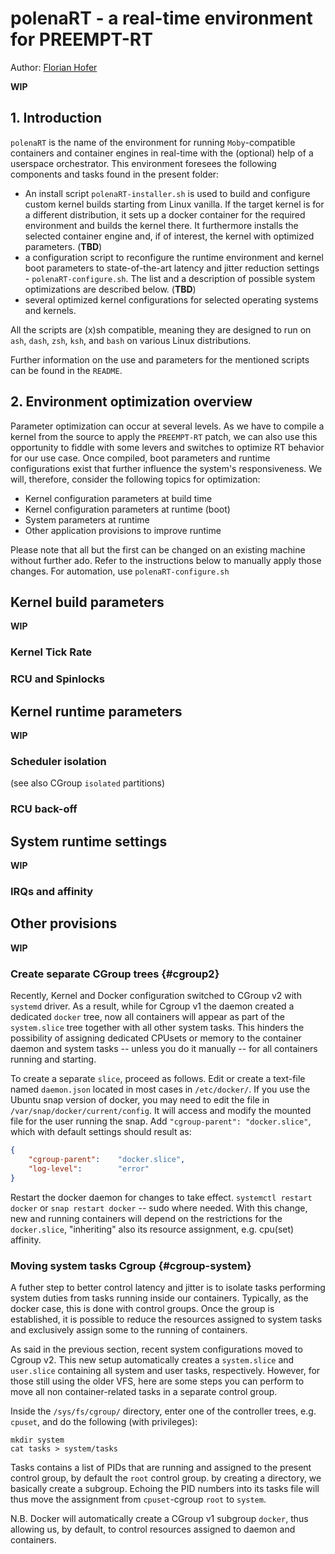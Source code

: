 # polenaRT - a real-time environment for PREEMPT-RT

Author: [Florian Hofer](https://github.com/flhofer)

**WIP**

## 1. Introduction

`polenaRT` is the name of the environment for running `Moby`-compatible containers and container engines in real-time with the (optional) help of a userspace orchestrator. This environment foresees the following components and tasks found in the present folder:

- An install script `polenaRT-installer.sh` is used to build and configure custom kernel builds starting from Linux vanilla. If the target kernel is for a different distribution, it sets up a docker container for the required environment and builds the kernel there. It furthermore installs the selected container engine and, if of interest, the kernel with optimized parameters. (**TBD**)
- a configuration script to reconfigure the runtime environment and kernel boot parameters to state-of-the-art latency and jitter reduction settings - `polenaRT-configure.sh`. The list and a description of possible system optimizations are described below. (**TBD**)
- several optimized kernel configurations for selected operating systems and kernels.

All the scripts are (x)sh compatible, meaning they are designed to run on `ash`, `dash`, `zsh`, `ksh`, and `bash` on various Linux distributions.

Further information on the use and parameters for the mentioned scripts can be found in the `README`.

## 2. Environment optimization overview

Parameter optimization can occur at several levels. As we have to compile a kernel from the source to apply the `PREEMPT-RT` patch, we can also use this opportunity to fiddle with some levers and switches to optimize RT behavior for our use case. Once compiled, boot parameters and runtime configurations exist that further influence the system's responsiveness. We will, therefore, consider the following topics for optimization:

- Kernel configuration parameters at build time
- Kernel configuration parameters at runtime (boot)
- System parameters at runtime
- Other application provisions to improve runtime

Please note that all but the first can be changed on an existing machine without further ado. Refer to the instructions below to manually apply those changes. For automation, use `polenaRT-configure.sh`

## Kernel build parameters 

**WIP**

### Kernel Tick Rate


### RCU and Spinlocks



## Kernel runtime parameters

**WIP**

### Scheduler isolation

(see also CGroup `isolated` partitions)


### RCU back-off


## System runtime settings

**WIP**

### IRQs and affinity


## Other provisions

**WIP**

### Create separate CGroup trees {#cgroup2}

Recently, Kernel and Docker configuration switched to CGroup v2 with `systemd` driver. As a result, while for Cgroup v1 the daemon created a dedicated `docker` tree, now all containers will appear as part of the `system.slice` tree together with all other system tasks. This hinders the possibility of assigning dedicated CPUsets or memory to the container daemon and system tasks -- unless you do it manually -- for all containers running and starting.

To create a separate `slice`, proceed as follows.
Edit or create a text-file named `daemon.json` located in most cases in `/etc/docker/`. If you use the Ubuntu snap version of docker, you may need to edit the file in `/var/snap/docker/current/config`. It will access and modify the mounted file for the user running the snap. Add `"cgroup-parent": "docker.slice"`, which with default settings should result as:

```json
{
    "cgroup-parent":    "docker.slice",
    "log-level":        "error"
}
```

Restart the docker daemon for changes to take effect.
`systemctl restart docker` or `snap restart docker` -- sudo where needed.
With this change, new and running containers will depend on the restrictions for the `docker.slice`, "inheriting" also its resource assignment, e.g. cpu(set) affinity.

### Moving system tasks Cgroup {#cgroup-system}

A futher step to better control latency and jitter is to isolate tasks performing system duties from tasks running inside our containers. Typically, as the docker case, this is done with control groups. Once the group is established, it is possible to reduce the resources assigned to system tasks and exclusively assign some to the running of containers.

As said in the previous section, recent system configurations moved to Cgroup v2. This new setup automatically creates a `system.slice` and `user.slice` containing all system and user tasks, respectively. However, for those still using the older VFS, here are some steps you can perform to move all non container-related tasks in a separate control group.

Inside the `/sys/fs/cgroup/` directory, enter one of the controller trees, e.g. `cpuset`, and do the following (with privileges):
```
mkdir system
cat tasks > system/tasks
```
Tasks contains a list of PIDs that are running and assigned to the present control group, by default the `root` control group. by creating a directory, we basically create a subgroup. Echoing the PID numbers into its tasks file will thus move the assignment from `cpuset`-cgroup `root` to `system`. 

N.B. Docker will automatically create a CGroup v1 subgroup `docker`, thus allowing us, by default, to control resources assigned to  daemon and containers.
